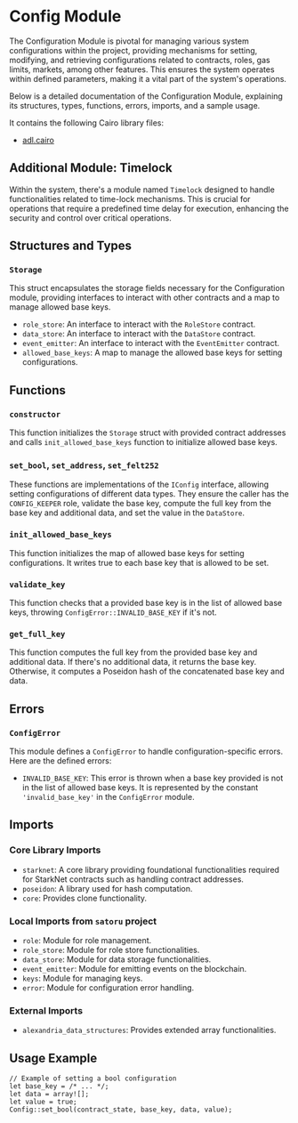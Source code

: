 # Config Module

The Configuration Module is pivotal for managing various system configurations within the project, providing mechanisms for setting, modifying, and retrieving configurations related to contracts, roles, gas limits, markets, among other features. This ensures the system operates within defined parameters, making it a vital part of the system's operations.

Below is a detailed documentation of the Configuration Module, explaining its structures, types, functions, errors, imports, and a sample usage.

It contains the following Cairo library files:

- [adl.cairo](https://github.com/keep-starknet-strange/satoru/blob/main/src/config/config.cairo)

## Additional Module: Timelock

Within the system, there's a module named `Timelock` designed to handle functionalities related to time-lock mechanisms. This is crucial for operations that require a predefined time delay for execution, enhancing the security and control over critical operations.

## Structures and Types

### `Storage`

This struct encapsulates the storage fields necessary for the Configuration module, providing interfaces to interact with other contracts and a map to manage allowed base keys.

- `role_store`: An interface to interact with the `RoleStore` contract.
- `data_store`: An interface to interact with the `DataStore` contract.
- `event_emitter`: An interface to interact with the `EventEmitter` contract.
- `allowed_base_keys`: A map to manage the allowed base keys for setting configurations.

## Functions

### `constructor`

This function initializes the `Storage` struct with provided contract addresses and calls `init_allowed_base_keys` function to initialize allowed base keys.

### `set_bool`, `set_address`, `set_felt252`

These functions are implementations of the `IConfig` interface, allowing setting configurations of different data types. They ensure the caller has the `CONFIG_KEEPER` role, validate the base key, compute the full key from the base key and additional data, and set the value in the `DataStore`.

### `init_allowed_base_keys`

This function initializes the map of allowed base keys for setting configurations. It writes true to each base key that is allowed to be set.

### `validate_key`

This function checks that a provided base key is in the list of allowed base keys, throwing `ConfigError::INVALID_BASE_KEY` if it's not.

### `get_full_key`

This function computes the full key from the provided base key and additional data. If there's no additional data, it returns the base key. Otherwise, it computes a Poseidon hash of the concatenated base key and data.

## Errors

### `ConfigError`

This module defines a `ConfigError` to handle configuration-specific errors. Here are the defined errors:

- `INVALID_BASE_KEY`: This error is thrown when a base key provided is not in the list of allowed base keys. It is represented by the constant `'invalid_base_key'` in the `ConfigError` module.

## Imports

### Core Library Imports
- `starknet`: A core library providing foundational functionalities required for StarkNet contracts such as handling contract addresses.
- `poseidon`: A library used for hash computation.
- `core`: Provides clone functionality.

### Local Imports from `satoru` project
- `role`: Module for role management.
- `role_store`: Module for role store functionalities.
- `data_store`: Module for data storage functionalities.
- `event_emitter`: Module for emitting events on the blockchain.
- `keys`: Module for managing keys.
- `error`: Module for configuration error handling.

### External Imports
- `alexandria_data_structures`: Provides extended array functionalities.

## Usage Example

```cairo
// Example of setting a bool configuration
let base_key = /* ... */;
let data = array![];
let value = true;
Config::set_bool(contract_state, base_key, data, value);